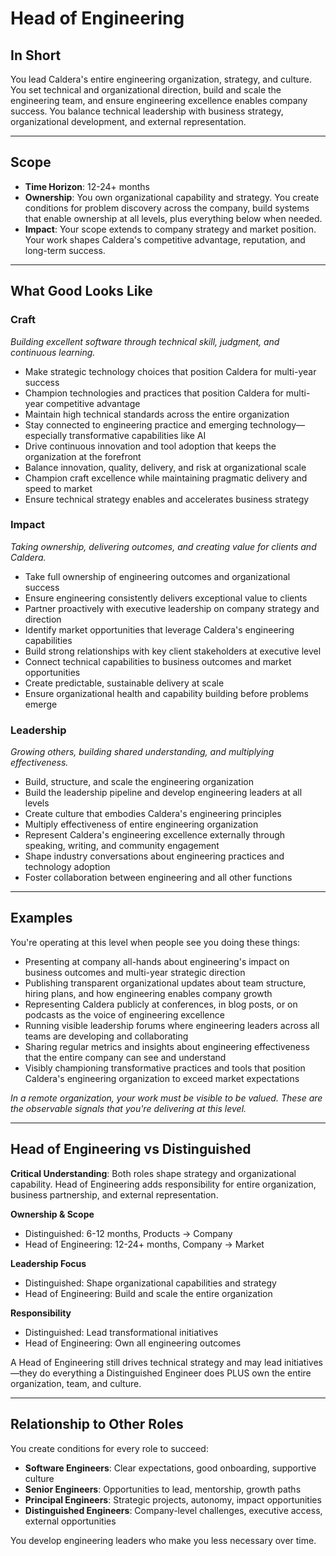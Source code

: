 # Head of Engineering

## In Short

You lead Caldera's entire engineering organization, strategy, and culture. You set technical and organizational direction, build and scale the engineering team, and ensure engineering excellence enables company success. You balance technical leadership with business strategy, organizational development, and external representation.

---

## Scope

- **Time Horizon**: 12-24+ months
- **Ownership**: You own organizational capability and strategy. You create conditions for problem discovery across the company, build systems that enable ownership at all levels, plus everything below when needed.
- **Impact**: Your scope extends to company strategy and market position. Your work shapes Caldera's competitive advantage, reputation, and long-term success.

---

## What Good Looks Like

### Craft
*Building excellent software through technical skill, judgment, and continuous learning.*

- Make strategic technology choices that position Caldera for multi-year success
- Champion technologies and practices that position Caldera for multi-year competitive advantage
- Maintain high technical standards across the entire organization
- Stay connected to engineering practice and emerging technology—especially transformative capabilities like AI
- Drive continuous innovation and tool adoption that keeps the organization at the forefront
- Balance innovation, quality, delivery, and risk at organizational scale
- Champion craft excellence while maintaining pragmatic delivery and speed to market
- Ensure technical strategy enables and accelerates business strategy

### Impact
*Taking ownership, delivering outcomes, and creating value for clients and Caldera.*

- Take full ownership of engineering outcomes and organizational success
- Ensure engineering consistently delivers exceptional value to clients
- Partner proactively with executive leadership on company strategy and direction
- Identify market opportunities that leverage Caldera's engineering capabilities
- Build strong relationships with key client stakeholders at executive level
- Connect technical capabilities to business outcomes and market opportunities
- Create predictable, sustainable delivery at scale
- Ensure organizational health and capability building before problems emerge

### Leadership
*Growing others, building shared understanding, and multiplying effectiveness.*

- Build, structure, and scale the engineering organization
- Build the leadership pipeline and develop engineering leaders at all levels
- Create culture that embodies Caldera's engineering principles
- Multiply effectiveness of entire engineering organization
- Represent Caldera's engineering excellence externally through speaking, writing, and community engagement
- Shape industry conversations about engineering practices and technology adoption
- Foster collaboration between engineering and all other functions

---

## Examples

You're operating at this level when people see you doing these things:

- Presenting at company all-hands about engineering's impact on business outcomes and multi-year strategic direction
- Publishing transparent organizational updates about team structure, hiring plans, and how engineering enables company growth
- Representing Caldera publicly at conferences, in blog posts, or on podcasts as the voice of engineering excellence
- Running visible leadership forums where engineering leaders across all teams are developing and collaborating
- Sharing regular metrics and insights about engineering effectiveness that the entire company can see and understand
- Visibly championing transformative practices and tools that position Caldera's engineering organization to exceed market expectations

*In a remote organization, your work must be visible to be valued. These are the observable signals that you're delivering at this level.*

---

## Head of Engineering vs Distinguished

**Critical Understanding**: Both roles shape strategy and organizational capability. Head of Engineering adds responsibility for entire organization, business partnership, and external representation.

**Ownership & Scope**
- Distinguished: 6-12 months, Products → Company
- Head of Engineering: 12-24+ months, Company → Market

**Leadership Focus**
- Distinguished: Shape organizational capabilities and strategy
- Head of Engineering: Build and scale the entire organization

**Responsibility**
- Distinguished: Lead transformational initiatives
- Head of Engineering: Own all engineering outcomes

A Head of Engineering still drives technical strategy and may lead initiatives—they do everything a Distinguished Engineer does PLUS own the entire organization, team, and culture.

---

## Relationship to Other Roles

You create conditions for every role to succeed:

- **Software Engineers**: Clear expectations, good onboarding, supportive culture
- **Senior Engineers**: Opportunities to lead, mentorship, growth paths
- **Principal Engineers**: Strategic projects, autonomy, impact opportunities
- **Distinguished Engineers**: Company-level challenges, executive access, external opportunities

You develop engineering leaders who make you less necessary over time.

